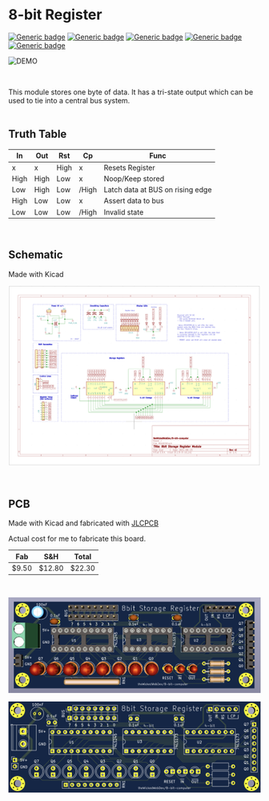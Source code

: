 # 8-bit Register

[![Generic badge](https://img.shields.io/badge/Status-Done-green.svg)](https://shields.io/) [![Generic badge](https://img.shields.io/badge/PCB-Built-green.svg)](https://shields.io/) [![Generic badge](https://img.shields.io/badge/QA-Pass-green.svg)](https://shields.io/) [![Generic badge](https://img.shields.io/badge/ERC-Pass-green.svg)](https://shields.io/) [![Generic badge](https://img.shields.io/badge/DRC-Pass-green.svg)](https://shields.io/)

![DEMO](https://github.com/theWickedWebDev/8-bit-computer/blob/master/storage-register/register-demo.gif?raw=true)

<br/>

This module stores one byte of data. It has a tri-state output which can be used to tie into a central bus system.
<br/>
<br/>

## Truth Table

| In  | Out | Rst | Cp  | Func
|---- |---- |---- |---- |----
| x	  | x   | High   | x   | Resets Register
| High   | High   | Low   | x   | Noop/Keep stored
| Low   | High   | Low   | /High | Latch data at BUS on rising edge
| High | Low | Low | x | Assert data to bus
| Low | Low | Low | /High | Invalid state


<br/>

## Schematic

Made with Kicad

![SCHEMATIC](https://github.com/theWickedWebDev/8-bit-computer/blob/master/storage-register/registersch.png?raw=true)

<br/>

## PCB
Made with Kicad and fabricated with [JLCPCB](https://jlcpcb.com/)

Actual cost for me to fabricate this board.

| Fab 	    | S&H 	    | Total     |
|----	    |----	    |----       |
|  $9.50	|  $12.80 	|  $22.30   |

<br/>

![REGISTER](https://github.com/theWickedWebDev/8-bit-computer/blob/master/storage-register/register3d.png?raw=true)
<br/>

![REGISTER](https://github.com/theWickedWebDev/8-bit-computer/blob/master/storage-register/registerboard.png?raw=true)